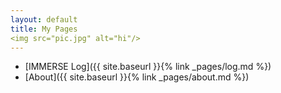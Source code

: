 ```yaml
---
layout: default
title: My Pages
<img src="pic.jpg" alt="hi"/>
---
```

  * [IMMERSE Log]({{ site.baseurl }}{% link _pages/log.md %})
  * [About]({{ site.baseurl }}{% link _pages/about.md %})
  